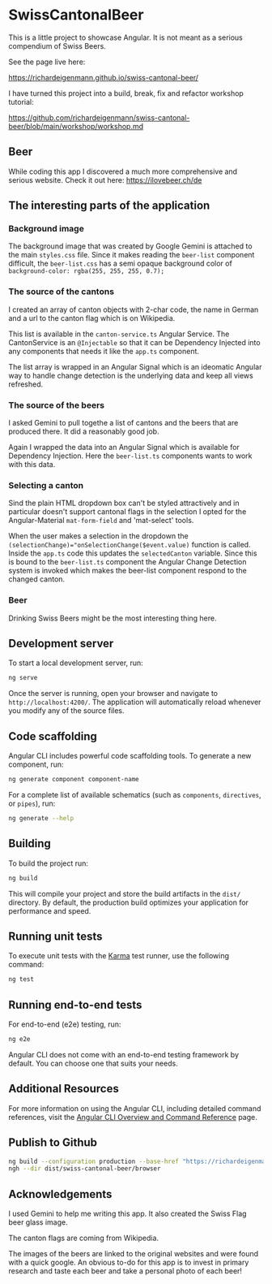 # SwissCantonalBeer

This is a little project to showcase Angular. It is not meant as
a serious compendium of Swiss Beers.

See the page live here:

<https://richardeigenmann.github.io/swiss-cantonal-beer/>

I have turned this project into a build, break, fix and refactor workshop tutorial:

<https://github.com/richardeigenmann/swiss-cantonal-beer/blob/main/workshop/workshop.md>

## Beer

While coding this app I discovered a much more comprehensive and serious website. Check it out here: <https://ilovebeer.ch/de>

## The interesting parts of the application

### Background image

The background image that was created by Google Gemini is attached to the main `styles.css` file. Since it makes reading the `beer-list` component difficult, the `beer-list.css` has a semi opaque background color of `background-color: rgba(255, 255, 255, 0.7);`

### The source of the cantons

I created an array of canton objects with 2-char code, the name in German and a url
to the canton flag which is on Wikipedia.

This list is available in the `canton-service.ts` Angular Service. The CantonService is an
`@Injectable` so that it can be Dependency Injected into any components that needs it like the
`app.ts` component.

The list array is wrapped in an Angular Signal which is an ideomatic Angular way to
handle change detection is the underlying data and keep all views refreshed.

### The source of the beers

I asked Gemini to pull togethe a list of cantons and the beers that are produced there.
It did a reasonably good job.

Again I wrapped the data into an Angular Signal which is available for Dependency Injection.
Here the `beer-list.ts` components wants to work with this data.

### Selecting a canton

Sind the plain HTML dropdown box can't be styled attractively and in particular doesn't
support cantonal flags in the selection I opted for the Angular-Material `mat-form-field`
and 'mat-select' tools.

When the user makes a selection in the dropdown the
`(selectionChange)="onSelectionChange($event.value)` function is called. Inside the `app.ts`
code this updates the `selectedCanton` variable. Since this is bound to the `beer-list.ts`
component the Angular Change Detection system is invoked which makes the beer-list component
respond to the changed canton.

### Beer

Drinking Swiss Beers might be the most interesting thing here.

## Development server

To start a local development server, run:

```bash
ng serve
```

Once the server is running, open your browser and navigate to `http://localhost:4200/`. The application will automatically reload whenever you modify any of the source files.

## Code scaffolding

Angular CLI includes powerful code scaffolding tools. To generate a new component, run:

```bash
ng generate component component-name
```

For a complete list of available schematics (such as `components`, `directives`, or `pipes`), run:

```bash
ng generate --help
```

## Building

To build the project run:

```bash
ng build
```

This will compile your project and store the build artifacts in the `dist/` directory. By default, the production build optimizes your application for performance and speed.

## Running unit tests

To execute unit tests with the [Karma](https://karma-runner.github.io) test runner, use the following command:

```bash
ng test
```

## Running end-to-end tests

For end-to-end (e2e) testing, run:

```bash
ng e2e
```

Angular CLI does not come with an end-to-end testing framework by default. You can choose one that suits your needs.

## Additional Resources

For more information on using the Angular CLI, including detailed command references, visit the [Angular CLI Overview and Command Reference](https://angular.dev/tools/cli) page.

## Publish to Github

```bash
ng build --configuration production --base-href "https://richardeigenmann.github.io/swiss-cantonal-beer/"
ngh --dir dist/swiss-cantonal-beer/browser
```

## Acknowledgements

I used Gemini to help me writing this app. It also created the Swiss Flag beer glass image.

The canton flags are coming from Wikipedia.

The images of the beers are linked to the original websites and were found with a quick google.
An obvious to-do for this app is to invest in primary research and taste each beer and take
a personal photo of each beer!
